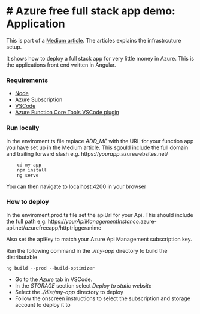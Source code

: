 # # Azure free full stack app demo: Application
This is part of a [Medium article](https://medium.com/@ashley.kelham/developing-a-startup-on-azure-for-under-1-407c3b290d36). The articles explains the infrastrcuture setup. 

It shows how to deploy a full stack app for very little money in Azure. This is the applications front end written in Angular.

### Requirements

* [Node](https://nodejs.org/en/)
* Azure Subscription
* [VSCode](https://code.visualstudio.com/) 
* [Azure Function Core Tools VSCode plugin](https://docs.microsoft.com/en-us/azure/azure-functions/functions-run-local?tabs=windows%2Ccsharp%2Cbash)


### Run locally
In the enviroment.ts file replace *ADD_ME* with the URL for your function app you have set up in the Medium article. This sgould include the full domain and trailing forward slash e.g. https://*yourapp*.azurewebsites.net/

``` 
    cd my-app
    npm install
    ng serve 
```

You can then navigate to localhost:4200 in your browser

### How to deploy
In the enviroment.prod.ts file set the apiUrl for your Api. This should include the full path e.g. https://*yourApiManagementInstance*.azure-api.net/azurefreeapp/httptriggeranime

Also set the apiKey to match your Azure Api Management subscription key.

Run the following command in the *./my-app* directory to build the distributable

```
ng build --prod --build-optimizer
```

* Go to the *Azure* tab in VSCode.
* In the *STORAGE* section select *Deploy to static website*
* Select the *./dist/my-app* directory to deploy
* Follow the onscreen instructions to select the subscription and storage account to deploy it to